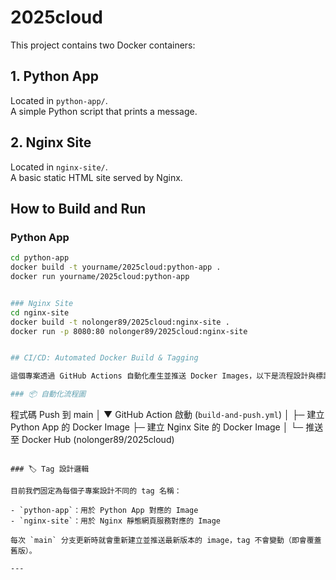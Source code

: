 # 2025cloud

This project contains two Docker containers:

## 1. Python App

Located in `python-app/`.  
A simple Python script that prints a message.

## 2. Nginx Site

Located in `nginx-site/`.  
A basic static HTML site served by Nginx.

## How to Build and Run

### Python App

```bash
cd python-app
docker build -t yourname/2025cloud:python-app .
docker run yourname/2025cloud:python-app


### Nginx Site
cd nginx-site
docker build -t nolonger89/2025cloud:nginx-site .
docker run -p 8080:80 nolonger89/2025cloud:nginx-site


## CI/CD: Automated Docker Build & Tagging

這個專案透過 GitHub Actions 自動化產生並推送 Docker Images，以下是流程設計與標記邏輯（Tagging Logic）的說明：

### 📦 自動化流程圖

```
程式碼 Push 到 main
        │
        ▼
GitHub Action 啟動 (`build-and-push.yml`)
        │
        ├─ 建立 Python App 的 Docker Image
        ├─ 建立 Nginx Site 的 Docker Image
        │
        └─ 推送至 Docker Hub (nolonger89/2025cloud)
```

### 🏷️ Tag 設計邏輯

目前我們固定為每個子專案設計不同的 tag 名稱：

- `python-app`：用於 Python App 對應的 Image
- `nginx-site`：用於 Nginx 靜態網頁服務對應的 Image

每次 `main` 分支更新時就會重新建立並推送最新版本的 image，tag 不會變動（即會覆蓋舊版）。

---
